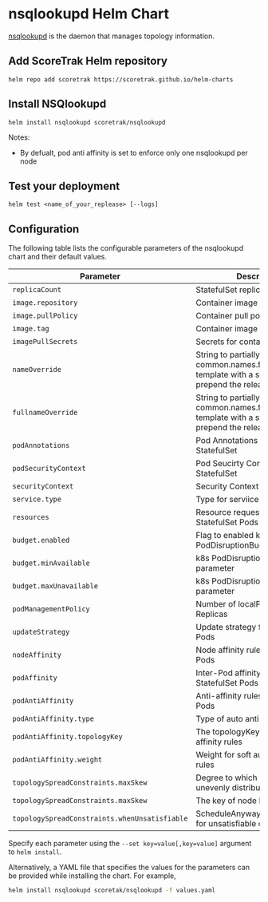# nsqlookupd Helm Chart

[nsqlookupd](https://nsq.io/components/nsqlookupd.html) is the daemon that manages topology information.

## Add ScoreTrak Helm repository

```console
helm repo add scoretrak https://scoretrak.github.io/helm-charts
```

## Install NSQlookupd

```console
helm install nsqlookupd scoretrak/nsqlookupd
```

Notes:
- By defualt, pod anti affinity is set to enforce only one nsqlookupd per node

## Test your deployment

```console
helm test <name_of_your_replease> [--logs]
```

## Configuration

The following table lists the configurable parameters of the nsqlookupd chart and their default values.

| Parameter                                     | Description                                                                                               | Default                     |
| --------------------------------------------- | --------------------------------------------------------------------------------------------------------- | --------------------------- |
| `replicaCount`                                | StatefulSet replicas number                                                                               | `1`                         |
| `image.repository`                            | Container image name                                                                                      | `nsqio/nsq`                 |
| `image.pullPolicy`                            | Container pull policy                                                                                     | `IfNotPresent`              |
| `image.tag`                                   | Container image tag                                                                                       | `""`                        |
| `imagePullSecrets`                            | Secrets for container registry                                                                            | `[]`                        |
| `nameOverride`                                | String to partially override common.names.fullname template with a string (will prepend the release name) | `""`                        |
| `fullnameOverride`                            | String to partially override common.names.fullname template with a string (will prepend the release name) | `""`                        |
| `podAnnotations`                              | Pod Annotations for the StatefulSet                                                                       | `{}`                        |
| `podSecurityContext`                          | Pod Seucirty Context for StatefulSet                                                                      | `{}`                        |
| `securityContext`                             | Security Context for Container                                                                            | `{}`                        |
| `service.type`                                | Type for serviice for statefulset                                                                         | `ClusterIP`                 |
| `resources`                                   | Resource requests and limits for StatefulSet Pods                                                         | `{}`                        |
| `budget.enabled`                              | Flag to enabled k8s PodDisruptionBudget                                                                   | `true`                      |
| `budget.minAvailable`                         | k8s PodDisruptionBudget parameter                                                                         | `1`                         |
| `budget.maxUnavailable`                       | k8s PodDisruptionBudget parameter                                                                         | `""`                        |
| `podManagementPolicy`                         | Number of localProvisioner Replicas                                                                       | `"OrderedReady`             |
| `updateStrategy`                              | Update strategy for StatefulSet Pods                                                                      | `{"type": "RollingUpdate"}` |
| `nodeAffinity`                                | Node affinity rules of StatefulSet Pods                                                                   | `{}`                        |
| `podAffinity`                                 | Inter-Pod affinity rules of StatefulSet Pods                                                              | `{}`                        |
| `podAntiAffinity`                             | Anti-affinity rules of StatefulSet Pods                                                                   | `auto`                      |
| `podAntiAffinity.type`                        | Type of auto anti-affinity rules                                                                          | `"hard"`                    |
| `podAntiAffinity.topologyKey`                 | The topologyKey for auto anti-affinity rules                                                              | `"kubernetes.io/hostname"`  |
| `podAntiAffinity.weight`                      | Weight for soft auto anti-affinity rules                                                                  |                             |
| `topologySpreadConstraints.maxSkew`           | Degree to which Pods may be unevenly distributed                                                          | `1`                         |
| `topologySpreadConstraints.maxSkew`           | The key of node labels                                                                                    | `"kubernetes.io/hostname"`  |
| `topologySpreadConstraints.whenUnsatisfiable` | ScheduleAnyway/DoNotSchedule for unsatisfiable constraints                                                | `DoNotSchedule`             |
Specify each parameter using the `--set key=value[,key=value]` argument to `helm install`.

Alternatively, a YAML file that specifies the values for the parameters can be provided while installing the chart. For example,

```bash
helm install nsqlookupd scoretak/nsqlookupd -f values.yaml
```